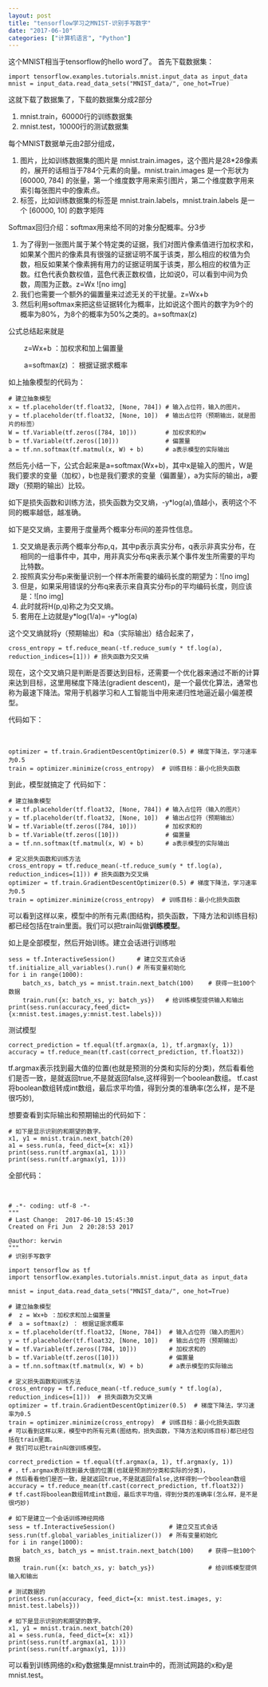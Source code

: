 ```yaml
---
layout: post
title: "tensorflow学习之MNIST-识别手写数字"
date: "2017-06-10"
categories: ["计算机语言", "Python"]
---
```


这个MNIST相当于tensorflow的hello word了。 首先下载数据集：

```
import tensorflow.examples.tutorials.mnist.input_data as input_data
mnist = input_data.read_data_sets("MNIST_data/", one_hot=True)

```

这就下载了数据集了，下载的数据集分成2部分

1. mnist.train，60000行的训练数据集
2. mnist.test，10000行的测试数据集

每个MNIST数据单元由2部分组成，

1. 图片，比如训练数据集的图片是 mnist.train.images，这个图片是28\*28像素的，展开的话相当于784个元素的向量。mnist.train.images 是一个形状为 \[60000, 784\] 的张量，第一个维度数字用来索引图片，第二个维度数字用来索引每张图片中的像素点。
2. 标签，比如训练数据集的标签是 mnist.train.labels，mnist.train.labels 是一个 \[60000, 10\] 的数字矩阵

Softmax回归介绍：softmax用来给不同的对象分配概率。分3步

1. 为了得到一张图片属于某个特定类的证据，我们对图片像素值进行加权求和，如果某个图片的像素具有很强的证据证明不属于该类，那么相应的权值为负数，相反如果某个像素拥有用力的证据证明属于该类，那么相应的权值为正数。红色代表负数权值，蓝色代表正数权值，比如说0，可以看到中间为负数，周围为正数。z\=Wx ![no img]
2. 我们也需要一个额外的偏置量来过滤无关的干扰量。z\=Wx+b
3. 然后利用softmax来把这些证据转化为概率，比如说这个图片的数字为9个的概率为80%，为8个的概率为50%之类的。a\=softmax(z)

公式总结起来就是

        z\=Wx+b ：加权求和加上偏置量

        a\=softmax(z) ： 根据证据求概率

如上抽象模型的代码为：

```
# 建立抽象模型
x = tf.placeholder(tf.float32, [None, 784]) # 输入占位符，输入的图片。
y = tf.placeholder(tf.float32, [None, 10])  # 输出占位符（预期输出，就是图片的标签）
W = tf.Variable(tf.zeros([784, 10]))        # 加权求和的w
b = tf.Variable(tf.zeros([10]))             # 偏置量
a = tf.nn.softmax(tf.matmul(x, W) + b)      # a表示模型的实际输出
```

然后先小结一下，公式合起来是a\=softmax(Wx+b)，其中x是输入的图片，W是我们要求的变量（加权），b也是我们要求的变量（偏置量），a为实际的输出，a要跟y（预期的输出）比较。

如下是损失函数和训练方法，损失函数为交叉熵，-y\*log(a),值越小，表明这个不同的概率越低，越准确。

如下是交叉熵，主要用于度量两个概率分布间的差异性信息。

1. 交叉熵是表示两个概率分布p,q，其中p表示真实分布，q表示非真实分布，在相同的一组事件中，其中，用非真实分布q来表示某个事件发生所需要的平均比特数。
2. 按照真实分布p来衡量识别一个样本所需要的编码长度的期望为：![no img]
3. 但是，如果采用错误的分布q来表示来自真实分布p的平均编码长度，则应该是：![no img]
4. 此时就将H(p,q)称之为交叉熵。
5. 套用在上边就是y\*log(1/a)= -y\*log(a)

这个交叉熵就将y（预期输出）和a（实际输出）结合起来了，

```
cross_entropy = tf.reduce_mean(-tf.reduce_sum(y * tf.log(a), reduction_indices=[1])) # 损失函数为交叉熵
```

现在，这个交叉熵只是判断是否要达到目标，还需要一个优化器来通过不断的计算来达到目标，这里用梯度下降法(gradient descent)，是一个最优化算法，通常也称为最速下降法。常用于机器学习和人工智能当中用来递归性地逼近最小偏差模型。

代码如下：

 

```
optimizer = tf.train.GradientDescentOptimizer(0.5) # 梯度下降法，学习速率为0.5
train = optimizer.minimize(cross_entropy)  # 训练目标：最小化损失函数

```

到此，模型就搞定了 代码如下：

```
# 建立抽象模型
x = tf.placeholder(tf.float32, [None, 784]) # 输入占位符（输入的图片）
y = tf.placeholder(tf.float32, [None, 10])  # 输出占位符（预期输出）
W = tf.Variable(tf.zeros([784, 10]))        # 加权求和的
b = tf.Variable(tf.zeros([10]))             # 偏置量
a = tf.nn.softmax(tf.matmul(x, W) + b)      # a表示模型的实际输出

# 定义损失函数和训练方法
cross_entropy = tf.reduce_mean(-tf.reduce_sum(y * tf.log(a), reduction_indices=[1])) # 损失函数为交叉熵
optimizer = tf.train.GradientDescentOptimizer(0.5) # 梯度下降法，学习速率为0.5
train = optimizer.minimize(cross_entropy)  # 训练目标：最小化损失函数

```

可以看到这样以来，模型中的所有元素(图结构，损失函数，下降方法和训练目标)都已经包括在train里面。我们可以把train叫做**训练模型**。

如上是全部模型，然后开始训练。建立会话进行训练啦

```
sess = tf.InteractiveSession()      # 建立交互式会话
tf.initialize_all_variables().run() # 所有变量初始化
for i in range(1000):
    batch_xs, batch_ys = mnist.train.next_batch(100)    # 获得一批100个数据
    train.run({x: batch_xs, y: batch_ys})   # 给训练模型提供输入和输出
print(sess.run(accuracy,feed_dict={x:mnist.test.images,y:mnist.test.labels}))

```

测试模型

```
correct_prediction = tf.equal(tf.argmax(a, 1), tf.argmax(y, 1))
accuracy = tf.reduce_mean(tf.cast(correct_prediction, tf.float32))

```

tf.argmax表示找到最大值的位置(也就是预测的分类和实际的分类)，然后看看他们是否一致，是就返回true,不是就返回false,这样得到一个boolean数组。 tf.cast将boolean数组转成int数组，最后求平均值，得到分类的准确率(怎么样，是不是很巧妙),

想要查看到实际输出和预期输出的代码如下：

```
# 如下是显示识别的和期望的数字。
x1, y1 = mnist.train.next_batch(20)
a1 = sess.run(a, feed_dict={x: x1})
print(sess.run(tf.argmax(a1, 1)))
print(sess.run(tf.argmax(y1, 1)))
```

全部代码：

 

```
# -*- coding: utf-8 -*-
"""
# Last Change:  2017-06-10 15:45:30
Created on Fri Jun  2 20:28:53 2017

@author: kerwin
"""
# 识别手写数字

import tensorflow as tf
import tensorflow.examples.tutorials.mnist.input_data as input_data

mnist = input_data.read_data_sets("MNIST_data/", one_hot=True)

# 建立抽象模型
#  z = Wx+b ：加权求和加上偏置量
#  a = softmax(z) ： 根据证据求概率
x = tf.placeholder(tf.float32, [None, 784])  # 输入占位符（输入的图片）
y = tf.placeholder(tf.float32, [None, 10])   # 输出占位符（预期输出）
W = tf.Variable(tf.zeros([784, 10]))         # 加权求和的
b = tf.Variable(tf.zeros([10]))              # 偏置量
a = tf.nn.softmax(tf.matmul(x, W) + b)       # a表示模型的实际输出

# 定义损失函数和训练方法
cross_entropy = tf.reduce_mean(-tf.reduce_sum(y * tf.log(a), reduction_indices=[1]))  # 损失函数为交叉熵
optimizer = tf.train.GradientDescentOptimizer(0.5)  # 梯度下降法，学习速率为0.5
train = optimizer.minimize(cross_entropy)  # 训练目标：最小化损失函数
# 可以看到这样以来，模型中的所有元素(图结构，损失函数，下降方法和训练目标)都已经包括在train里面。
# 我们可以把train叫做训练模型。

correct_prediction = tf.equal(tf.argmax(a, 1), tf.argmax(y, 1))
# ，tf.argmax表示找到最大值的位置(也就是预测的分类和实际的分类)，
# 然后看看他们是否一致，是就返回true,不是就返回false,这样得到一个boolean数组
accuracy = tf.reduce_mean(tf.cast(correct_prediction, tf.float32))
# tf.cast将boolean数组转成int数组，最后求平均值，得到分类的准确率(怎么样，是不是很巧妙)

# 如下是建立一个会话训练神经网络
sess = tf.InteractiveSession()               # 建立交互式会话
sess.run(tf.global_variables_initializer())  # 所有变量初始化
for i in range(1000):
    batch_xs, batch_ys = mnist.train.next_batch(100)    # 获得一批100个数据
    train.run({x: batch_xs, y: batch_ys})               # 给训练模型提供输入和输出

# 测试数据的
print(sess.run(accuracy, feed_dict={x: mnist.test.images, y: mnist.test.labels}))

# 如下是显示识别的和期望的数字。
x1, y1 = mnist.train.next_batch(20)
a1 = sess.run(a, feed_dict={x: x1})
print(sess.run(tf.argmax(a1, 1)))
print(sess.run(tf.argmax(y1, 1)))
```

可以看到训练网络的x和y数据集是mnist.train中的，而测试网路的x和y是mnist.test。
